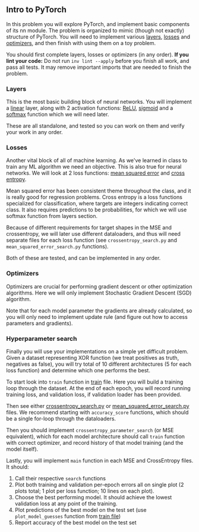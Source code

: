 ## Intro to PyTorch
In this problem you will explore PyTorch, and implement basic components of its nn module.
The problem is organized to mimic (though not exactly) structure of PyTorch.
You will need to implement various [layers](./layers), [losses](./losses) and [optimizers](./optimizers), and then finish with using them on a toy problem.

You should first complete layers, losses or optimizers (in any order).
**If you lint your code:** Do not run `inv lint --apply` before you finish all work, and pass all tests. It may remove important imports that are needed to finish the problem.

### Layers
This is the most basic building block of neural networks. You will implement a [linear](./layers/linear.py) layer, along with 2 activation functions: [ReLU](./layers/relu.py), [sigmoid](./layers/sigmoid.py) and a [softmax](./layers/softmax.py) function which we will need later.

These are all standalone, and tested so you can work on them and verify your work in any order.

### Losses
Another vital block of all of machine learning. As we've learned in class to train any ML algorithm we need an objective. This is also true for neural networks.
We will look at 2 loss functions: [mean squared error](./losses/MSE.py) and [cross entropy](./losses/CrossEntropy.py).

Mean squared error has been consistent theme throughout the class, and it is really good for regression problems.
Cross entropy is a loss functions specialized for classification, where targets are integers indicating correct class.
It also requires predictions to be probabilities, for which we will use softmax function from layers section.

Because of different requirements for target shapes in the MSE and crossentropy, we will later use different dataloaders, and thus will need separate files for each loss function (see `crossentropy_search.py` and `mean_squared_error_search.py` functions).

Both of these are tested, and can be implemented in any order.

### Optimizers
Optimizers are crucial for performing gradient descent or other optimization algorithms.
Here we will only implement Stochastic Gradient Descent (SGD) algorithm.

Note that for each model parameter the gradients are already calculated, so you will only need to implement update rule (and figure out how to access parameters and gradients).

### Hyperparameter search
Finally you will use your implementations on a simple yet difficult problem.
Given a dataset representing XOR function (we treat positives as truth, negatives as false), you will try total of 10 different architectures (5 for each loss function) and determine which one performs the best.

To start look into `train` function in [train](./train.py) file.
Here you will build a training loop through the dataset.
At the end of each epoch, you will record running training loss, and validation loss, if validation loader has been provided.

Then see either [crossentropy_search.py](./crossentropy_search.py) or [mean_squared_error_search.py](mean_squared_error_search.py) files.
We recommend starting with `accuracy_score` functions, which should be a single for-loop through the dataloaders.

Then you should implement `crossentropy_parameter_search` (or MSE equivalent), which for each model architecture should call `train` function with correct optimizer, and record history of that model training (and the model itself).

Lastly, you will implement `main` function in each MSE and CrossEntropy files.
It should:

1. Call their respective `search` functions
2. Plot both training and validation per-epoch errors all on single plot (2 plots total; 1 plot per loss function; 10 lines on each plot).
3. Choose the best performing model. It should achieve the lowest validation loss at any point of the training.
4. Plot predictions of the best model on the test set (use `plot_model_guesses` function from [train file](./train.py))
5. Report accuracy of the best model on the test set
